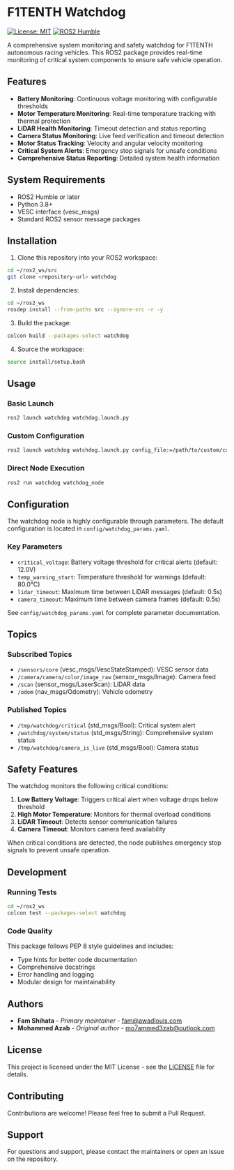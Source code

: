 # F1TENTH Watchdog

[![License: MIT](https://img.shields.io/badge/License-MIT-yellow.svg)](https://opensource.org/licenses/MIT)
[![ROS2 Humble](https://img.shields.io/badge/ROS2-Humble-blue.svg)](https://docs.ros.org/en/humble/)

A comprehensive system monitoring and safety watchdog for F1TENTH autonomous racing vehicles. This ROS2 package provides real-time monitoring of critical system components to ensure safe vehicle operation.

## Features

-   **Battery Monitoring**: Continuous voltage monitoring with configurable thresholds
-   **Motor Temperature Monitoring**: Real-time temperature tracking with thermal protection
-   **LiDAR Health Monitoring**: Timeout detection and status reporting
-   **Camera Status Monitoring**: Live feed verification and timeout detection
-   **Motor Status Tracking**: Velocity and angular velocity monitoring
-   **Critical System Alerts**: Emergency stop signals for unsafe conditions
-   **Comprehensive Status Reporting**: Detailed system health information

## System Requirements

-   ROS2 Humble or later
-   Python 3.8+
-   VESC interface (vesc_msgs)
-   Standard ROS2 sensor message packages

## Installation

1. Clone this repository into your ROS2 workspace:

```bash
cd ~/ros2_ws/src
git clone <repository-url> watchdog
```

2. Install dependencies:

```bash
cd ~/ros2_ws
rosdep install --from-paths src --ignore-src -r -y
```

3. Build the package:

```bash
colcon build --packages-select watchdog
```

4. Source the workspace:

```bash
source install/setup.bash
```

## Usage

### Basic Launch

```bash
ros2 launch watchdog watchdog.launch.py
```

### Custom Configuration

```bash
ros2 launch watchdog watchdog.launch.py config_file:=/path/to/custom/config.yaml
```

### Direct Node Execution

```bash
ros2 run watchdog watchdog_node
```

## Configuration

The watchdog node is highly configurable through parameters. The default configuration is located in `config/watchdog_params.yaml`.

### Key Parameters

-   `critical_voltage`: Battery voltage threshold for critical alerts (default: 12.0V)
-   `temp_warning_start`: Temperature threshold for warnings (default: 80.0°C)
-   `lidar_timeout`: Maximum time between LiDAR messages (default: 0.5s)
-   `camera_timeout`: Maximum time between camera frames (default: 0.5s)

See `config/watchdog_params.yaml` for complete parameter documentation.

## Topics

### Subscribed Topics

-   `/sensors/core` (vesc_msgs/VescStateStamped): VESC sensor data
-   `/camera/camera/color/image_raw` (sensor_msgs/Image): Camera feed
-   `/scan` (sensor_msgs/LaserScan): LiDAR data
-   `/odom` (nav_msgs/Odometry): Vehicle odometry

### Published Topics

-   `/tmp/watchdog/critical` (std_msgs/Bool): Critical system alert
-   `/watchdog/system/status` (std_msgs/String): Comprehensive system status
-   `/tmp/watchdog/camera_is_live` (std_msgs/Bool): Camera status

## Safety Features

The watchdog monitors the following critical conditions:

1. **Low Battery Voltage**: Triggers critical alert when voltage drops below threshold
2. **High Motor Temperature**: Monitors for thermal overload conditions
3. **LiDAR Timeout**: Detects sensor communication failures
4. **Camera Timeout**: Monitors camera feed availability

When critical conditions are detected, the node publishes emergency stop signals to prevent unsafe operation.

## Development

### Running Tests

```bash
cd ~/ros2_ws
colcon test --packages-select watchdog
```

### Code Quality

This package follows PEP 8 style guidelines and includes:

-   Type hints for better code documentation
-   Comprehensive docstrings
-   Error handling and logging
-   Modular design for maintainability

## Authors

-   **Fam Shihata** - _Primary maintainer_ - fam@awadlouis.com
-   **Mohammed Azab** - _Original author_ - mo7ammed3zab@outlook.com

## License

This project is licensed under the MIT License - see the [LICENSE](LICENSE) file for details.

## Contributing

Contributions are welcome! Please feel free to submit a Pull Request.

## Support

For questions and support, please contact the maintainers or open an issue on the repository.
